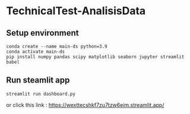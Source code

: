 # TechnicalTest-AnalisisData

## Setup environment
```
conda create --name main-ds python=3.9
conda activate main-ds
pip install numpy pandas scipy matplotlib seaborn jupyter streamlit babel
```

## Run steamlit app
```
streamlit run dashboard.py
```

or click this link : https://wexttecshkf7zu7tzw6eim.streamlit.app/
